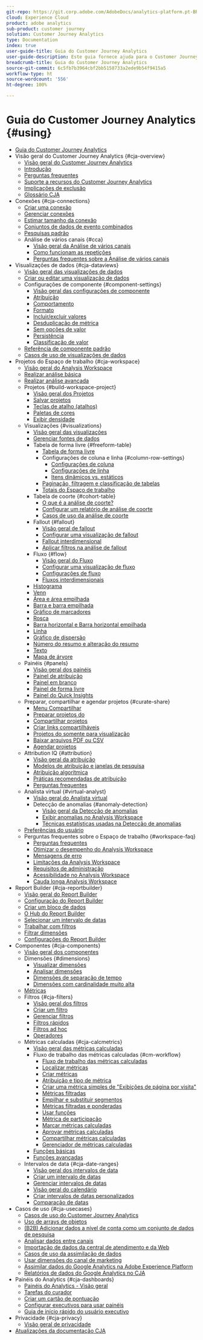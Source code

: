 ```yaml
---
git-repo: https://git.corp.adobe.com/AdobeDocs/analytics-platform.pt-BR
cloud: Experience Cloud
product: adobe analytics
sub-product: customer journey
solution: Customer Journey Analytics
type: Documentation
index: true
user-guide-title: Guia do Customer Journey Analytics
user-guide-description: Este guia fornece ajuda para o Customer Journey Analytics, a solução de última geração da Adobe para análise entre canais, com base na Adobe Experience Platform.
breadcrumb-title: Guia do Customer Journey Analytics
source-git-commit: 6c5fb7b3964cbf2bb5158733a2ede9b54f9415a5
workflow-type: ht
source-wordcount: '556'
ht-degree: 100%

---
```



# Guia do Customer Journey Analytics {#using}

+ [Guia do Customer Journey Analytics](getting-started/cja-landing.md)
+ Visão geral do Customer Journey Analytics {#cja-overview}
   + [Visão geral do Customer Journey Analytics](getting-started/cja-overview.md)
   + [Introdução](getting-started/cja-getting-started.md)
   + [Perguntas frequentes](getting-started/cja-faq.md)
   + [Suporte a recursos do Customer Journey Analytics](getting-started/cja-aa.md)
   + [Implicações de exclusão](getting-started/cja-deletion.md)
   + [Glossário CJA](getting-started/cja-glossary.md)
+ Conexões {#cja-connections}
   + [Criar uma conexão](connections/create-connection.md)
   + [Gerenciar conexões](connections/manage-connections.md)
   + [Estimar tamanho da conexão](connections/estimate-connection-size.md)
   + [Conjuntos de dados de evento combinados](connections/combined-dataset.md)
   + [Pesquisas padrão](connections/standard-lookups.md)
   + Análise de vários canais {#cca}
      + [Visão geral da Análise de vários canais](connections/cca/overview.md)
      + [Como funcionam as repetições](connections/cca/replay.md)
      + [Perguntas frequentes sobre a Análise de vários canais](connections/cca/faq.md)
+ Visualizações de dados {#cja-dataviews}
   + [Visão geral das visualizações de dados](data-views/data-views.md)
   + [Criar ou editar uma visualização de dados](data-views/create-dataview.md)
   + Configurações de componente {#component-settings}
      + [Visão geral das configurações de componente](data-views/component-settings/overview.md)
      + [Atribuição](data-views/component-settings/attribution.md)
      + [Comportamento](data-views/component-settings/behavior.md)
      + [Formato](data-views/component-settings/format.md)
      + [Incluir/excluir valores](data-views/component-settings/include-exclude-values.md)
      + [Desduplicação de métrica](data-views/component-settings/metric-deduplication.md)
      + [Sem opções de valor](data-views/component-settings/no-value-options.md)
      + [Persistência](data-views/component-settings/persistence.md)
      + [Classificação de valor](data-views/component-settings/value-bucketing.md)
   + [Referência de componente padrão](data-views/component-reference.md)
   + [Casos de uso de visualizações de dados](data-views/data-views-usecases.md)
+ Projetos do Espaço de trabalho {#cja-workspace}
   + [Visão geral do Analysis Workspace](analysis-workspace/home.md)
   + [Realizar análise básica](analysis-workspace/perform-basic-analysis.md)
   + [Realizar análise avançada](analysis-workspace/perform-adv-analysis.md)
   + Projetos {#build-workspace-project}
      + [Visão geral dos Projetos](analysis-workspace/build-workspace-project/freeform-overview.md)
      + [Salvar projetos](analysis-workspace/build-workspace-project/save-projects.md)
      + [Teclas de atalho (atalhos)](analysis-workspace/build-workspace-project/fa-shortcut-keys.md)
      + [Paletas de cores](analysis-workspace/build-workspace-project/color-palettes.md)
      + [Exibir densidade](analysis-workspace/build-workspace-project/view-density.md)
   + Visualizações {#visualizations}
      + [Visão geral das visualizações](analysis-workspace/visualizations/freeform-analysis-visualizations.md)
      + [Gerenciar fontes de dados](analysis-workspace/visualizations/t-sync-visualization.md)
      + Tabela de forma livre {#freeform-table}
         + [Tabela de forma livre](analysis-workspace/visualizations/freeform-table/freeform-table.md)
         + Configurações de coluna e linha {#column-row-settings}
            + [Configurações de coluna](analysis-workspace/visualizations/freeform-table/column-row-settings/column-settings.md)
            + [Configurações de linha](analysis-workspace/visualizations/freeform-table/column-row-settings/table-settings.md)
            + [Itens dinâmicos vs. estáticos](analysis-workspace/visualizations/freeform-table/column-row-settings/manual-vs-dynamic-rows.md)
         + [Paginação, filtragem e classificação de tabelas](analysis-workspace/visualizations/freeform-table/pagination-filtering-sorting.md)
         + [Totais do Espaço de trabalho](analysis-workspace/visualizations/freeform-table/workspace-totals.md)
      + Tabela de coorte {#cohort-table}
         + [O que é a análise de coorte?](analysis-workspace/visualizations/cohort-table/cohort-analysis.md)
         + [Configurar um relatório de análise de coorte](analysis-workspace/visualizations/cohort-table/t-cohort.md)
         + [Casos de uso da análise de coorte](analysis-workspace/visualizations/cohort-table/cohort-use-cases.md)
      + Fallout {#fallout}
         + [Visão geral de fallout](analysis-workspace/visualizations/fallout/fallout-flow.md)
         + [Configurar uma visualização de fallout](analysis-workspace/visualizations/fallout/configuring-fallout.md)
         + [Fallout interdimensional](analysis-workspace/visualizations/fallout/configuring-interdimensional-fallout.md)
         + [Aplicar filtros na análise de fallout](analysis-workspace/visualizations/fallout/compare-segments-fallout.md)
      + Fluxo {#flow}
         + [Visão geral do Fluxo](analysis-workspace/visualizations/c-flow/flow.md)
         + [Configurar uma visualização de fluxo](analysis-workspace/visualizations/c-flow/creating-flow-report.md)
         + [Configurações de fluxo](analysis-workspace/visualizations/c-flow/flow-settings.md)
         + [Fluxos interdimensionais](analysis-workspace/visualizations/c-flow/multi-dimensional-flow.md)
      + [Histograma](analysis-workspace/visualizations/histogram.md)
      + [Venn](analysis-workspace/visualizations/venn.md)
      + [Área e área empilhada](analysis-workspace/visualizations/area.md)
      + [Barra e barra empilhada](analysis-workspace/visualizations/bar.md)
      + [Gráfico de marcadores](analysis-workspace/visualizations/bullet-graph.md)
      + [Rosca](analysis-workspace/visualizations/donut.md)
      + [Barra horizontal e Barra horizontal empilhada](analysis-workspace/visualizations/horizontal-bar.md)
      + [Linha](analysis-workspace/visualizations/line.md)
      + [Gráfico de dispersão](analysis-workspace/visualizations/scatterplot.md)
      + [Número do resumo e alteração do resumo](analysis-workspace/visualizations/summary-number-change.md)
      + [Texto](analysis-workspace/visualizations/text.md)
      + [Mapa de árvore](analysis-workspace/visualizations/treemap.md)
   + Painéis {#panels}
      + [Visão geral dos painéis](analysis-workspace/c-panels/panels.md)
      + [Painel de atribuição](analysis-workspace/c-panels/attribution.md)
      + [Painel em branco](analysis-workspace/c-panels/blank-panel.md)
      + [Painel de forma livre](analysis-workspace/c-panels/freeform-panel.md)
      + [Painel do Quick Insights](analysis-workspace/c-panels/quickinsight.md)
   + Preparar, compartilhar e agendar projetos {#curate-share}
      + [Menu Compartilhar](analysis-workspace/curate-share/send-schedule-files.md)
      + [Preparar projetos do](analysis-workspace/curate-share/curate.md)
      + [Compartilhar projetos](analysis-workspace/curate-share/share-projects.md)
      + [Criar links compartilháveis](analysis-workspace/curate-share/shareable-links.md)
      + [Projetos do somente para visualização](analysis-workspace/curate-share/view-only-projects.md)
      + [Baixar arquivos PDF ou CSV](analysis-workspace/curate-share/download-send.md)
      + [Agendar projetos](analysis-workspace/curate-share/t-schedule-report.md)
   + Attribution IQ {#attribution}
      + [Visão geral da atribuição](analysis-workspace/attribution/overview.md)
      + [Modelos de atribuição e janelas de pesquisa](analysis-workspace/attribution/models.md)
      + [Atribuição algorítmica](analysis-workspace/attribution/algorithmic.md)
      + [Práticas recomendadas de atribuição](analysis-workspace/attribution/best-practices.md)
      + [Perguntas frequentes](analysis-workspace/attribution/faq.md)
   + Analista virtual {#virtual-analyst}
      + [Visão geral do Analista virtual](analysis-workspace/virtual-analyst/overview.md)
      + Detecção de anomalias {#anomaly-detection}
         + [Visão geral da Detecção de anomalias](analysis-workspace/virtual-analyst/c-anomaly-detection/anomaly-detection.md)
         + [Exibir anomalias no Analysis Workspace](analysis-workspace/virtual-analyst/c-anomaly-detection/view-anomalies.md)
         + [Técnicas estatísticas usadas na Detecção de anomalias](analysis-workspace/virtual-analyst/c-anomaly-detection/statistics-anomaly-detection.md)
   + [Preferências do usuário](analysis-workspace/user-preferences.md)
   + Perguntas frequentes sobre o Espaço de trabalho {#workspace-faq}
      + [Perguntas frequentes](analysis-workspace/workspace-faq/faq.md)
      + [Otimizar o desempenho do Analysis Workspace](analysis-workspace/workspace-faq/optimizing-performance.md)
      + [Mensagens de erro](analysis-workspace/workspace-faq/error-messages.md)
      + [Limitações da Analysis Workspace](analysis-workspace/workspace-faq/aw-limitations.md)
      + [Requisitos de administração](analysis-workspace/workspace-faq/frequently-asked-questions-analysis-workspace.md)
      + [Acessibilidade no Analysis Workspace](analysis-workspace/workspace-faq/aw-accessibility.md)
      + [Cauda longa Analysis Workspace](analysis-workspace/workspace-faq/long-tail.md)
+ Report Builder {#cja-reportbuilder}
   + [Visão geral do Report Builder](report-builder/report-buider-overview.md)
   + [Configuração do Report Builder](report-builder/report-builder-setup.md)
   + [Criar um bloco de dados](report-builder/create-a-data-block.md)
   + [O Hub do Report Builder](report-builder/report-builder-hub.md)
   + [Selecionar um intervalo de datas](report-builder/select-date-range.md)
   + [Trabalhar com filtros](report-builder/work-with-filters.md)
   + [Filtrar dimensões](report-builder/filter-dimensions.md)
   + [Configurações do Report Builder](report-builder/report-builder-settings.md)
+ Componentes {#cja-components}
   + [Visão geral dos componentes](components/overview.md)
   + Dimensões {#dimensions}
      + [Visualizar dimensões](components/dimensions/view-dimensions.md)
      + [Analisar dimensões](components/dimensions/t-breakdown-fa.md)
      + [Dimensões de separação de tempo](components/dimensions/time-parting-dimensions.md)
      + [Dimensões com cardinalidade muito alta](components/dimensions/high-cardinality.md)
   + [Métricas](components/apply-create-metrics.md)
   + Filtros {#cja-filters}
      + [Visão geral dos filtros](components/filters/filters-overview.md)
      + [Criar um filtro](components/filters/create-filters.md)
      + [Gerenciar filtros](components/filters/manage-filters.md)
      + [Filtros rápidos](components/filters/quick-filters.md)
      + [Filtros ad hoc](components/filters/ad-hoc-filters.md)
      + [Operadores](components/filters/operators.md)
   + Métricas calculadas {#cja-calcmetrics}
      + [Visão geral das métricas calculadas](components/calc-metrics/calc-metr-overview.md)
      + Fluxo de trabalho das métricas calculadas {#cm-workflow}
         + [Fluxo de trabalho das métricas calculadas](components/calc-metrics/cm-workflow/cm-workflow.md)
         + [Localizar métricas](components/calc-metrics/cm-workflow/cm-finding.md)
         + [Criar métricas](components/calc-metrics/cm-workflow/cm-build-metrics.md)
         + [Atribuição e tipo de métrica](components/calc-metrics/cm-workflow/m-metric-type-alloc.md)
         + [Criar uma métrica simples de &quot;Exibições de página por visita&quot;](components/calc-metrics/cm-workflow/cm-pvv.md)
         + [Métricas filtradas](components/calc-metrics/cm-workflow/metrics-with-segments.md)
         + [Empilhar e substituir segmentos](components/calc-metrics/cm-workflow/cm-stack-seg.md)
         + [Métricas filtradas e ponderadas](components/calc-metrics/cm-workflow/cm-weighted-metric.md)
         + [Usar funções](components/calc-metrics/cm-workflow/cm-using-functions.md)
         + [Métrica de participação](components/calc-metrics/cm-workflow/participation-metric.md)
         + [Marcar métricas calculadas](components/calc-metrics/cm-workflow/cm-tagging.md)
         + [Aprovar métricas calculadas](components/calc-metrics/cm-workflow/cm-approving.md)
         + [Compartilhar métricas calculadas](components/calc-metrics/cm-workflow/cm-sharing.md)
         + [Gerenciador de métricas calculadas](components/calc-metrics/cm-workflow/cm-manager.md)
      + [Funções básicas](components/calc-metrics/cm-functions.md)
      + [Funções avançadas](components/calc-metrics/cm-adv-functions.md)
   + Intervalos de data {#cja-date-ranges}
      + [Visão geral dos intervalos de data](components/date-ranges/overview.md)
      + [Criar um intervalo de datas](components/date-ranges/create.md)
      + [Gerenciar intervalos de datas](components/date-ranges/manage.md)
      + [Visão geral do calendário](components/date-ranges/calendar.md)
      + [Criar intervalos de datas personalizados](components/date-ranges/custom-date-ranges.md)
      + [Comparação de datas](components/date-ranges/time-comparison.md)
+ Casos de uso {#cja-usecases}
   + [Casos de uso do Customer Journey Analytics](use-cases/cja-usecases.md)
   + [Uso de arrays de objetos](use-cases/object-arrays.md)
   + [(B2B) Adicionar dados a nível de conta como um conjunto de dados de pesquisa](use-cases/b2b.md)
   + [Analisar dados entre canais](use-cases/cross-channel.md)
   + [Importação de dados da central de atendimento e da Web](use-cases/call-center.md)
   + [Casos de uso da assimilação de dados](use-cases/data-ingestion.md)
   + [Usar dimensões do canal de marketing](use-cases/marketing-channels.md)
   + [Assimilar dados do Google Analytics na Adobe Experience Platform](use-cases/ga-to-cja.md)
   + [Relatórios de dados do Google Analytics no CJA](use-cases/ga-to-cja-reporting.md)
+ Painéis do Analytics {#cja-dashboards}
   + [Painéis do Analytics - Visão geral](mobile-app/home.md)
   + [Tarefas do curador](mobile-app/curator.md)
   + [Criar um cartão de pontuação](mobile-app/create-scorecard.md)
   + [Configurar executivos para usar painéis](mobile-app/set-up-execs.md)
   + [Guia de início rápido do usuário executivo](mobile-app/executive.md)
+ Privacidade {#cja-privacy}
   + [Visão geral de privacidade](privacy/privacy-overview.md)
+ [Atualizações da documentação CJA](doc-changes.md)
